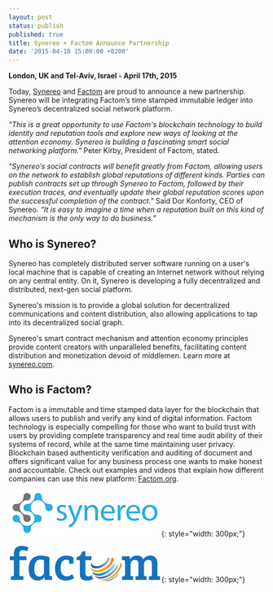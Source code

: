 ```yaml
---
layout: post
status: publish
published: true
title: Synereo + Factom Announce Partnership
date: '2015-04-18 15:00:00 +0200'
---
```


**London, UK and Tel-Aviv, Israel - April 17th, 2015**

Today, [Synereo](http://synereo.com) and [Factom](http://factom.org) are proud to announce a new partnership. Synereo will be integrating Factom’s time stamped immutable ledger into Synereo’s decentralized social network platform.

*"This is a great opportunity to use Factom's blockchain technology to build identity and reputation tools and explore new ways of looking at the attention economy. Synereo is building a fascinating smart social networking platform."* Peter Kirby, President of Factom, stated.

*"Synereo’s social contracts will benefit greatly from Factom, allowing users on the network to establish global reputations of different kinds. Parties can publish contracts set up through Synereo to Factom, followed by their execution traces, and eventually update their global reputation scores upon the successful completion of the contract."* Said Dor Konforty, CEO of Synereo. *“It is easy to imagine a time when a reputation built on this kind of mechanism is the only way to do business.”*

## Who is Synereo?

Synereo has completely distributed server software running on a user's local machine that is capable of creating an Internet network without relying on any central entity. On it, Synereo is developing a fully decentralized and distributed, next-gen social platform.

Synereo's mission is to provide a global solution for decentralized communications and content distribution, also allowing applications to tap into its decentralized social graph. 

Synereo's smart contract mechanism and attention economy principles provide content creators with unparalleled benefits, facilitating content distribution and monetization devoid of middlemen. Learn more at [synereo.com](http://www.synereo.com).

## Who is Factom?

Factom is a immutable and time stamped data layer for the blockchain that allows users to publish and verify any kind of digital information. Factom technology is especially compelling for those who want to build trust with users by providing complete transparency and real time audit ability of their systems of record, while at the same time maintaining user privacy. Blockchain based authenticity verification and auditing of document and offers significant value for any business process one wants to make honest and accountable. Check out examples and videos that explain how different companies can use this new platform: [Factom.org](http://factom.org/).


![image](/img/uploads/SynereoSideLogoSmall.png){: style="width: 300px;"}

![image](/img/uploads/FactomLogoBlueWhiteSmall.png){: style="width: 300px;"}
